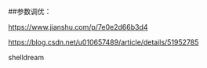 ##参数调优：

https://www.jianshu.com/p/7e0e2d66b3d4

https://blog.csdn.net/u010657489/article/details/51952785

shelldream
